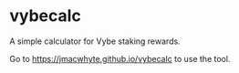 # vybecalc
A simple calculator for Vybe staking rewards.

Go to <https://jmacwhyte.github.io/vybecalc> to use the tool.